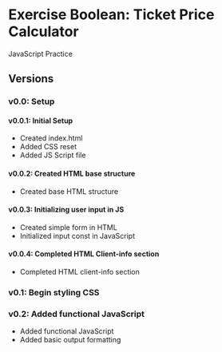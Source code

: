 # Exercise Boolean: Ticket Price Calculator

JavaScript Practice

## Versions

### v0.0: Setup

#### v0.0.1: Initial Setup

* Created index.html
* Added CSS reset
* Added JS Script file

#### v0.0.2: Created HTML base structure

* Created base HTML structure

#### v0.0.3: Initializing user input in JS

* Created simple form in HTML
* Initialized input const in JavaScript

#### v0.0.4: Completed HTML Client-info section

* Completed HTML client-info section

### v0.1: Begin styling CSS

### v0.2: Added functional JavaScript

* Added functional JavaScript
* Added basic output formatting